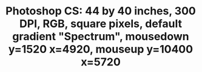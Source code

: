 ---
ee_id: '4134'
site: '1'
type: '2'
long_id: 2014-018 Photoshop CS
url: 2014-018-photoshop-cs
year: '2014'
medium: Chromogenic print
commission:
add_credit:
dims: 44x40in
pitch:
ps:
live_url:
related:
title: 'Photoshop CS: 44 by 40 inches, 300 DPI, RGB, square pixels, default gradient
  "Spectrum", mousedown y=1520 x=4920, mouseup y=10400 x=5720'
youtube:
imgs: photoshop-cs-2014-018-full-database-FA.jpg
subheading:
year2: '2014'
download:
add_credits:
related_code:
! '':
layout: things-i-made
---